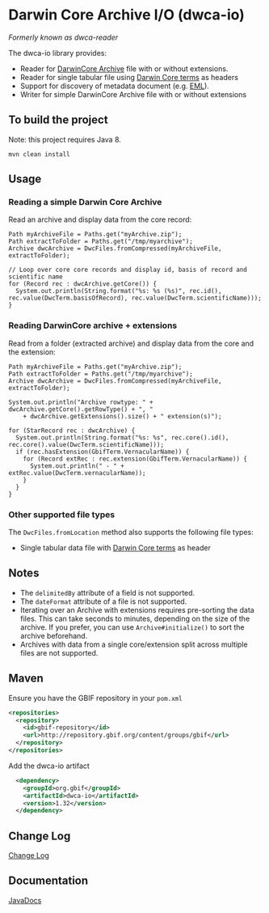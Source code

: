 # Darwin Core Archive I/O (dwca-io)

*Formerly known as dwca-reader*

The dwca-io library provides:
 * Reader for [DarwinCore Archive](http://rs.tdwg.org/dwc/terms/guides/text/) file with or without extensions.
 * Reader for single tabular file using [Darwin Core terms](http://rs.tdwg.org/dwc/terms/#theterms) as headers
 * Support for discovery of metadata document (e.g. [EML](https://knb.ecoinformatics.org/#tools/eml)).
 * Writer for simple DarwinCore Archive file with or without extensions

## To build the project
Note: this project requires Java 8.
```
mvn clean install
```

## Usage
### Reading a simple Darwin Core Archive
Read an archive and display data from the core record:
```
Path myArchiveFile = Paths.get("myArchive.zip");
Path extractToFolder = Paths.get("/tmp/myarchive");
Archive dwcArchive = DwcFiles.fromCompressed(myArchiveFile, extractToFolder);

// Loop over core core records and display id, basis of record and scientific name
for (Record rec : dwcArchive.getCore()) {
  System.out.println(String.format("%s: %s (%s)", rec.id(), rec.value(DwcTerm.basisOfRecord), rec.value(DwcTerm.scientificName)));
}
```
### Reading DarwinCore archive + extensions
Read from a folder (extracted archive) and display data from the core and the extension:
```
Path myArchiveFile = Paths.get("myArchive.zip");
Path extractToFolder = Paths.get("/tmp/myarchive");
Archive dwcArchive = DwcFiles.fromCompressed(myArchiveFile, extractToFolder);

System.out.println("Archive rowtype: " + dwcArchive.getCore().getRowType() + ", "
    + dwcArchive.getExtensions().size() + " extension(s)");

for (StarRecord rec : dwcArchive) {
  System.out.println(String.format("%s: %s", rec.core().id(), rec.core().value(DwcTerm.scientificName)));
  if (rec.hasExtension(GbifTerm.VernacularName)) {
    for (Record extRec : rec.extension(GbifTerm.VernacularName)) {
      System.out.println(" - " + extRec.value(DwcTerm.vernacularName));
    }
  }
}
```

### Other supported file types
The `DwcFiles.fromLocation` method also supports the following file types:
* Single tabular data file with [Darwin Core terms](http://rs.tdwg.org/dwc/terms/#theterms) as header

## Notes
* The `delimitedBy` attribute of a field is not supported.
* The `dateFormat` attribute of a file is not supported.
* Iterating over an Archive with extensions requires pre-sorting the data files.  This can take seconds to minutes,
  depending on the size of the archive.  If you prefer, you can use `Archive#initialize()` to sort the archive beforehand.
* Archives with data from a single core/extension split across multiple files are not supported.

## Maven
Ensure you have the GBIF repository in your `pom.xml`
```xml
<repositories>
  <repository>
    <id>gbif-repository</id>
    <url>http://repository.gbif.org/content/groups/gbif</url>
  </repository>
</repositories>
```

Add the dwca-io artifact
```xml
  <dependency>
    <groupId>org.gbif</groupId>
    <artifactId>dwca-io</artifactId>
    <version>1.32</version>
  </dependency>
```

## Change Log
[Change Log](CHANGELOG.md)

## Documentation
[JavaDocs](http://gbif.github.io/dwca-io/apidocs/)
